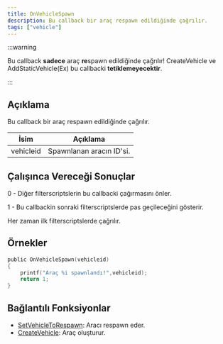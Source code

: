 ```yaml
---
title: OnVehicleSpawn
description: Bu callback bir araç respawn edildiğinde çağrılır.
tags: ["vehicle"]
---
```


:::warning

Bu callback **sadece** araç **re**spawn edildiğinde çağrılır! CreateVehicle ve AddStaticVehicle(Ex) bu callbacki **tetiklemeyecektir**.

:::

## Açıklama

Bu callback bir araç respawn edildiğinde çağrılır.

| İsim      | Açıklama                            |
| --------- | ----------------------------------- |
| vehicleid | Spawnlanan aracın ID'si.            |

## Çalışınca Vereceği Sonuçlar

0 - Diğer filterscriptslerin bu callbacki çağırmasını önler.

1 - Bu callbackin sonraki filterscriptslerde pas geçileceğini gösterir.

Her zaman ilk filterscriptslerde çağrılır.

## Örnekler

```c
public OnVehicleSpawn(vehicleid)
{
    printf("Araç %i spawnlandı!",vehicleid);
    return 1;
}
```

## Bağlantılı Fonksiyonlar

- [SetVehicleToRespawn](../functions/SetVehicleToRespawn): Aracı respawn eder.
- [CreateVehicle](../functions/CreateVehicle): Araç oluşturur.
